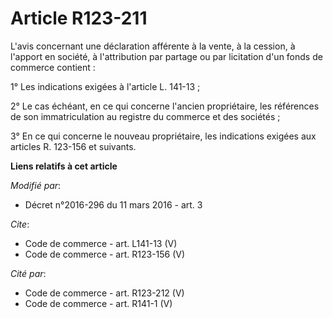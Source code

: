 # Article R123-211

L'avis concernant une déclaration afférente à la vente, à la cession, à l'apport en société, à l'attribution par partage ou
par licitation d'un fonds de commerce contient : 

1° Les indications exigées à l'article L. 141-13 ; 

2° Le cas échéant, en ce qui concerne l'ancien propriétaire, les références de son immatriculation au registre du commerce et
des sociétés ; 

3° En ce qui concerne le nouveau propriétaire, les indications exigées aux articles R. 123-156 et suivants.

**Liens relatifs à cet article**

_Modifié par_:

  - Décret n°2016-296 du 11 mars 2016 - art. 3

_Cite_:

  - Code de commerce - art. L141-13 (V)
  - Code de commerce - art. R123-156 (V)

_Cité par_:

  - Code de commerce - art. R123-212 (V)
  - Code de commerce - art. R141-1 (V)
